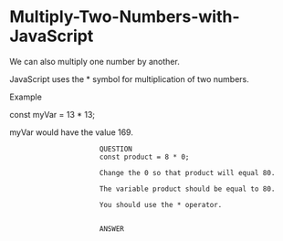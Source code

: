 # Multiply-Two-Numbers-with-JavaScript

We can also multiply one number by another.  

JavaScript uses the * symbol for multiplication of two numbers.

Example

const myVar = 13 * 13;

myVar would have the value 169.
  
                          QUESTION
                          const product = 8 * 0;
                          
                          Change the 0 so that product will equal 80.
                          
                          The variable product should be equal to 80.

                          You should use the * operator.


                          ANSWER
                          
